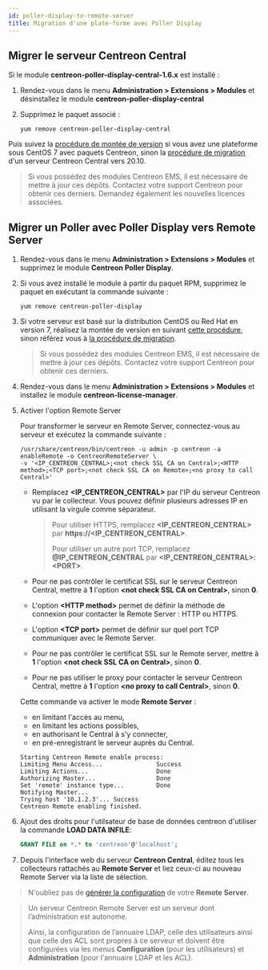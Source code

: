```yaml
---
id: poller-display-to-remote-server
title: Migration d'une plate-forme avec Poller Display
---
```


## Migrer le serveur Centreon Central

Si le module **centreon-poller-display-central-1.6.x** est installé :

1. Rendez-vous dans le menu **Administration > Extensions > Modules** et
désinstallez le module **centreon-poller-display-central**

2. Supprimez le paquet associé :

    ```shell
    yum remove centreon-poller-display-central
    ```

Puis suivez la [procédure de montée de version](../upgrade/upgrade-from-3-4.html)
si vous avez une plateforme sous CentOS 7 avec paquets Centreon, sinon la
[procédure de migration](../migrate/migrate-from-3-4.html) d'un serveur Centreon
Central vers 20.10.

> Si vous possédez des modules Centreon EMS, il est nécessaire de mettre à jour
> ces dépôts. Contactez votre support Centreon pour obtenir ces derniers. Demandez
> également les nouvelles licences associées.

## Migrer un Poller avec Poller Display vers Remote Server

1. Rendez-vous dans le menu **Administration > Extensions > Modules** et
supprimez le module **Centreon Poller Display**.

2. Si vous avez installé le module à partir du paquet RPM, supprimez le paquet
en exécutant la commande suivante :

    ```shell
    yum remove centreon-poller-display
    ```

3. Si votre serveur est basé sur la distribution CentOS ou Red Hat en version
7, réalisez la montée de version en suivant [cette procédure](../upgrade/upgrade-from-3-4.html),
sinon référez vous à [la procédure de migration](../migrate/migrate-from-3-4.html).

    > Si vous possédez des modules Centreon EMS, il est nécessaire de mettre à jour
    > ces dépôts. Contactez votre support Centreon pour obtenir ces derniers.

4. Rendez-vous dans le menu **Administration > Extensions > Modules** et
installez le module **centreon-license-manager**.

5. Activer l'option Remote Server

    Pour transformer le serveur en Remote Server, connectez-vous au serveur et
    exécutez la commande suivante :

    ```shell
    /usr/share/centreon/bin/centreon -u admin -p centreon -a enableRemote -o CentreonRemoteServer \
    -v '<IP_CENTREON_CENTRAL>;<not check SSL CA on Central>;<HTTP method>;<TCP port>;<not check SSL CA on Remote>;<no proxy to call Central>'
    ```

    - Remplacez **\<IP_CENTREON_CENTRAL\>** par l'IP du serveur Centreon vu par le
        collecteur. Vous pouvez définir plusieurs adresses IP en utilisant la virgule
        comme séparateur.

        > Pour utiliser HTTPS, remplacez **\<IP_CENTREON_CENTRAL\>** par
        > **https://\<IP_CENTREON_CENTRAL\>**.
        >
        > Pour utiliser un autre port TCP, remplacez **@IP_CENTREON_CENTRAL** par
        > **\<IP_CENTREON_CENTRAL\>:\<PORT\>**.

    - Pour ne pas contrôler le certificat SSL sur le serveur Centreon Central, mettre
        à **1** l'option **\<not check SSL CA on Central\>**, sinon **0**.

    - L'option **\<HTTP method\>** permet de définir la méthode de connexion pour
        contacter le Remote Server : HTTP ou HTTPS.

    - L'option **\<TCP port\>** permet de définir sur quel port TCP communiquer avec
        le Remote Server.

    - Pour ne pas contrôler le certificat SSL sur le Remote server, mettre à **1**
        l'option **\<not check SSL CA on Central\>**, sinon **0**.

    - Pour ne pas utiliser le proxy pour contacter le serveur Centreon Central,
        mettre à **1** l'option **\<no proxy to call Central\>**, sinon **0**.

    Cette commande va activer le mode **Remote Server** :

    - en limitant l'accès au menu,
    - en limitant les actions possibles,
    - en authorisant le Central à s'y connecter,
    - en pré-enregistrant le serveur auprès du Central.

    ```text
    Starting Centreon Remote enable process:
    Limiting Menu Access...               Success
    Limiting Actions...                   Done
    Authorizing Master...                 Done
    Set 'remote' instance type...         Done
    Notifying Master...
    Trying host '10.1.2.3'... Success
    Centreon Remote enabling finished.
    ```

6. Ajout des droits pour l'utilsateur de base de données centreon d'utiliser la
commande **LOAD DATA INFILE**:

    ``` SQL
    GRANT FILE on *.* to 'centreon'@'localhost';
    ```

7. Depuis l'interface web du serveur **Centreon Central**, éditez
tous les collecteurs rattachés au **Remote Server** et liez ceux-ci au
nouveau Remote Server via la liste de sélection.

> N'oubliez pas de [générer la configuration](../monitoring/monitoring-servers/deploying-a-configuration.html) de votre
> **Remote Server**.

> Un serveur Centreon Remote Server est un serveur dont l’administration est
> autonome.
>
> Ainsi, la configuration de l’annuaire LDAP, celle des utilisateurs
> ainsi que celle des ACL sont propres à ce serveur et doivent être configurées
> via les menus **Configuration** (pour les utilisateurs) et **Administration**
> (pour l'annuaire LDAP et les ACL).
